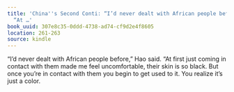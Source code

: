 ```yaml
---
title: 'China''s Second Conti: “I’d never dealt with African people before,” Hao said.
  “At …'
book_uuid: 307e8c35-0ddd-4738-ad74-cf9d2e4f8605
location: 261-263
source: kindle
---
```


“I’d never dealt with African people before,” Hao said. “At first just coming in contact with them made me feel uncomfortable, their skin is so black. But once you’re in contact with them you begin to get used to it. You realize it’s just a color.